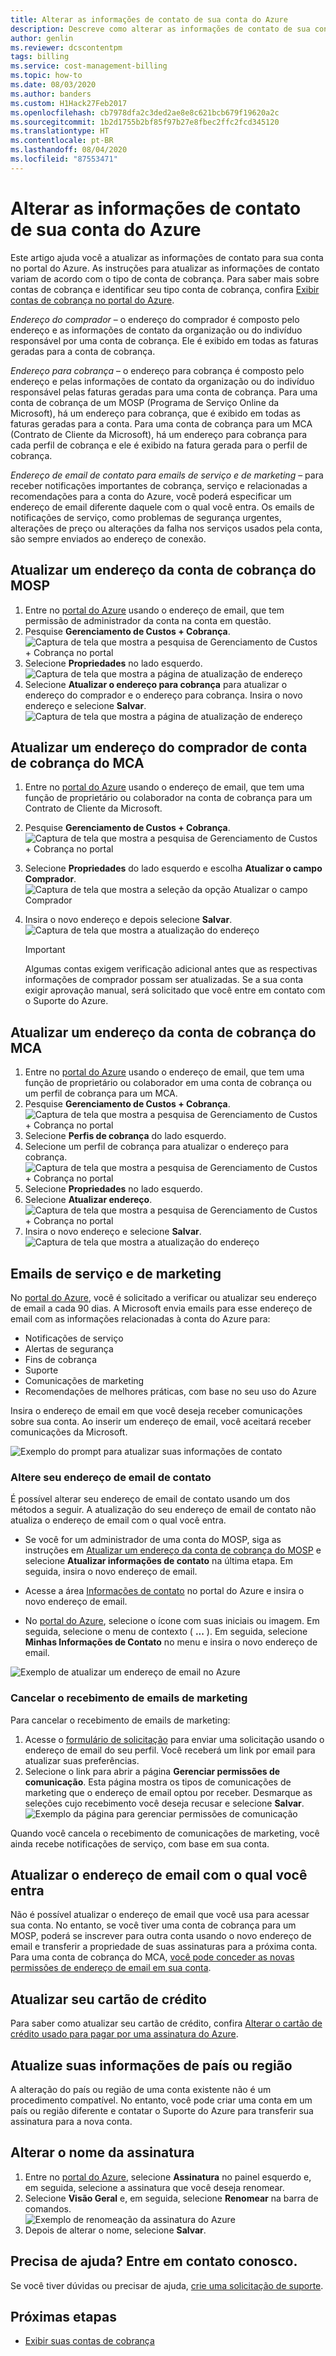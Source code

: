 ```yaml
---
title: Alterar as informações de contato de sua conta do Azure
description: Descreve como alterar as informações de contato de sua conta administrativa do Azure
author: genlin
ms.reviewer: dcscontentpm
tags: billing
ms.service: cost-management-billing
ms.topic: how-to
ms.date: 08/03/2020
ms.author: banders
ms.custom: H1Hack27Feb2017
ms.openlocfilehash: cb7978dfa2c3ded2ae8e8c621bcb679f19620a2c
ms.sourcegitcommit: 1b2d1755b2bf85f97b27e8fbec2ffc2fcd345120
ms.translationtype: HT
ms.contentlocale: pt-BR
ms.lasthandoff: 08/04/2020
ms.locfileid: "87553471"
---
```

# <a name="change-the-contact-information-for-your-azure-account"></a>Alterar as informações de contato de sua conta do Azure

Este artigo ajuda você a atualizar as informações de contato para sua conta no portal do Azure. As instruções para atualizar as informações de contato variam de acordo com o tipo de conta de cobrança. Para saber mais sobre contas de cobrança e identificar seu tipo conta de cobrança, confira [Exibir contas de cobrança no portal do Azure](view-all-accounts.md).

*Endereço do comprador* – o endereço do comprador é composto pelo endereço e as informações de contato da organização ou do indivíduo responsável por uma conta de cobrança. Ele é exibido em todas as faturas geradas para a conta de cobrança.

*Endereço para cobrança* – o endereço para cobrança é composto pelo endereço e pelas informações de contato da organização ou do indivíduo responsável pelas faturas geradas para uma conta de cobrança. Para uma conta de cobrança de um MOSP (Programa de Serviço Online da Microsoft), há um endereço para cobrança, que é exibido em todas as faturas geradas para a conta. Para uma conta de cobrança para um MCA (Contrato de Cliente da Microsoft), há um endereço para cobrança para cada perfil de cobrança e ele é exibido na fatura gerada para o perfil de cobrança.

*Endereço de email de contato para emails de serviço e de marketing* – para receber notificações importantes de cobrança, serviço e relacionadas a recomendações para a conta do Azure, você poderá especificar um endereço de email diferente daquele com o qual você entra. Os emails de notificações de serviço, como problemas de segurança urgentes, alterações de preço ou alterações da falha nos serviços usados pela conta, são sempre enviados ao endereço de conexão.

## <a name="update-an-mosp-billing-account-address"></a>Atualizar um endereço da conta de cobrança do MOSP

1. Entre no [portal do Azure](https://portal.azure.com/) usando o endereço de email, que tem permissão de administrador da conta na conta em questão.
1. Pesquise **Gerenciamento de Custos + Cobrança**.  
    ![Captura de tela que mostra a pesquisa de Gerenciamento de Custos + Cobrança no portal](./media/change-azure-account-profile/search-cmb.png)
1. Selecione **Propriedades** no lado esquerdo.  
    ![Captura de tela que mostra a página de atualização de endereço](./media/change-azure-account-profile/update-contact-information-select-properties.png)
1. Selecione **Atualizar o endereço para cobrança** para atualizar o endereço do comprador e o endereço para cobrança. Insira o novo endereço e selecione **Salvar**.  
    ![Captura de tela que mostra a página de atualização de endereço](./media/change-azure-account-profile/update-contact-information-mosp.png)

## <a name="update-an-mca-billing-account-sold-to-address"></a>Atualizar um endereço do comprador de conta de cobrança do MCA

1. Entre no [portal do Azure](https://portal.azure.com/) usando o endereço de email, que tem uma função de proprietário ou colaborador na conta de cobrança para um Contrato de Cliente da Microsoft.
1. Pesquise **Gerenciamento de Custos + Cobrança**.  
    ![Captura de tela que mostra a pesquisa de Gerenciamento de Custos + Cobrança no portal](./media/change-azure-account-profile/search-cmb.png)
1. Selecione **Propriedades** do lado esquerdo e escolha **Atualizar o campo Comprador**.  
    ![Captura de tela que mostra a seleção da opção Atualizar o campo Comprador](./media/change-azure-account-profile/update-sold-to-list-properties-mca.png)
1. Insira o novo endereço e depois selecione **Salvar**.  
    ![Captura de tela que mostra a atualização do endereço](./media/change-azure-account-profile/update-sold-to-save-mca.png)

    > [!IMPORTANT]
    > Algumas contas exigem verificação adicional antes que as respectivas informações de comprador possam ser atualizadas. Se a sua conta exigir aprovação manual, será solicitado que você entre em contato com o Suporte do Azure.

## <a name="update-an-mca-billing-account-address"></a>Atualizar um endereço da conta de cobrança do MCA

1. Entre no [portal do Azure](https://portal.azure.com/) usando o endereço de email, que tem uma função de proprietário ou colaborador em uma conta de cobrança ou um perfil de cobrança para um MCA.
1. Pesquise **Gerenciamento de Custos + Cobrança**.  
    ![Captura de tela que mostra a pesquisa de Gerenciamento de Custos + Cobrança no portal](./media/change-azure-account-profile/search-cmb.png)
1. Selecione **Perfis de cobrança** do lado esquerdo.
1. Selecione um perfil de cobrança para atualizar o endereço para cobrança.  
    ![Captura de tela que mostra a pesquisa de Gerenciamento de Custos + Cobrança no portal](./media/change-azure-account-profile/update-bill-to-list-profiles-mca.png)
1. Selecione **Propriedades** no lado esquerdo.
1. Selecione **Atualizar endereço**.  
    ![Captura de tela que mostra a pesquisa de Gerenciamento de Custos + Cobrança no portal](./media/change-azure-account-profile/update-bill-to-list-properties-mca.png)
1. Insira o novo endereço e selecione **Salvar**.  
    ![Captura de tela que mostra a atualização do endereço](./media/change-azure-account-profile/update-bill-to-save-mca.png)

## <a name="service-and-marketing-emails"></a>Emails de serviço e de marketing

No [portal do Azure](https://portal.azure.com), você é solicitado a verificar ou atualizar seu endereço de email a cada 90 dias. A Microsoft envia emails para esse endereço de email com as informações relacionadas à conta do Azure para:

- Notificações de serviço
- Alertas de segurança
- Fins de cobrança
- Suporte
- Comunicações de marketing
- Recomendações de melhores práticas, com base no seu uso do Azure

Insira o endereço de email em que você deseja receber comunicações sobre sua conta. Ao inserir um endereço de email, você aceitará receber comunicações da Microsoft.

![Exemplo do prompt para atualizar suas informações de contato](./media/change-azure-account-profile/update-contact-information.png)

### <a name="change-your-contact-email-address"></a>Altere seu endereço de email de contato

É possível alterar seu endereço de email de contato usando um dos métodos a seguir. A atualização do seu endereço de email de contato não atualiza o endereço de email com o qual você entra.

* Se você for um administrador de uma conta do MOSP, siga as instruções em [Atualizar um endereço da conta de cobrança do MOSP](#update-an-mosp-billing-account-address) e selecione **Atualizar informações de contato** na última etapa. Em seguida, insira o novo endereço de email.

* Acesse a área [Informações de contato](https://portal.azure.com/#blade/HubsExtension/ContactInfoBlade) no portal do Azure e insira o novo endereço de email. 

* No [portal do Azure](https://portal.azure.com/#blade/HubsExtension/ContactInfoBlade), selecione o ícone com suas iniciais ou imagem. Em seguida, selecione o menu de contexto ( **...** ). Em seguida, selecione **Minhas Informações de Contato** no menu e insira o novo endereço de email.

![Exemplo de atualizar um endereço de email no Azure](./media/change-azure-account-profile/azure-contact-information.png)

### <a name="opt-out-of-marketing-emails"></a>Cancelar o recebimento de emails de marketing

Para cancelar o recebimento de emails de marketing:

1. Acesse o [formulário de solicitação](https://account.microsoft.com/profile/permissions-link-request) para enviar uma solicitação usando o endereço de email do seu perfil. Você receberá um link por email para atualizar suas preferências.
1. Selecione o link para abrir a página **Gerenciar permissões de comunicação**. Esta página mostra os tipos de comunicações de marketing que o endereço de email optou por receber. Desmarque as seleções cujo recebimento você deseja recusar e selecione **Salvar**.  
    ![Exemplo da página para gerenciar permissões de comunicação](./media/change-azure-account-profile/manage-communication-permissions.png)

Quando você cancela o recebimento de comunicações de marketing, você ainda recebe notificações de serviço, com base em sua conta.

## <a name="update-the-email-address-that-you-sign-in-with"></a>Atualizar o endereço de email com o qual você entra

Não é possível atualizar o endereço de email que você usa para acessar sua conta. No entanto, se você tiver uma conta de cobrança para um MOSP, poderá se inscrever para outra conta usando o novo endereço de email e transferir a propriedade de suas assinaturas para a próxima conta. Para uma conta de cobrança do MCA, [você pode conceder as novas permissões de endereço de email em sua conta](understand-mca-roles.md#manage-billing-roles-in-the-azure-portal).

## <a name="update-your-credit-card"></a>Atualizar seu cartão de crédito

Para saber como atualizar seu cartão de crédito, confira [Alterar o cartão de crédito usado para pagar por uma assinatura do Azure](change-credit-card.md).

## <a name="update-your-country-or-region"></a>Atualize suas informações de país ou região

A alteração do país ou região de uma conta existente não é um procedimento compatível. No entanto, você pode criar uma conta em um país ou região diferente e contatar o Suporte do Azure para transferir sua assinatura para a nova conta.

## <a name="change-the-subscription-name"></a>Alterar o nome da assinatura

1. Entre no [portal do Azure](https://portal.azure.com), selecione **Assinatura** no painel esquerdo e, em seguida, selecione a assinatura que você deseja renomear.
1. Selecione **Visão Geral** e, em seguida, selecione **Renomear** na barra de comandos.  
    ![Exemplo de renomeação da assinatura do Azure](./media/change-azure-account-profile/rename-sub.png)
1. Depois de alterar o nome, selecione **Salvar**.

## <a name="need-help-contact-us"></a>Precisa de ajuda? Entre em contato conosco.

Se você tiver dúvidas ou precisar de ajuda, [crie uma solicitação de suporte](https://go.microsoft.com/fwlink/?linkid=2083458).

## <a name="next-steps"></a>Próximas etapas

- [Exibir suas contas de cobrança](view-all-accounts.md)
